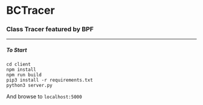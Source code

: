 # BCTracer

### Class Tracer featured by BPF

-----

##### To Start
```
cd client
npm install
npm run build
pip3 install -r requirements.txt
python3 server.py 
```

And browse to `localhost:5000`

